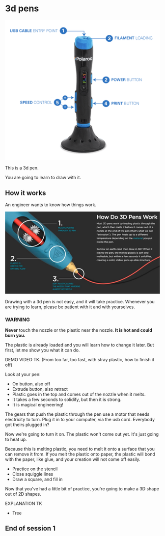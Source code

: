 # 3d pens

![Picture of a Polaroid 3d pen](./../assets/PolaroidPlayPen.png)

This is a 3d pen.

You are going to learn to draw with it.

## How it works

An engineer wants to know how things work.

![Diagaram of a 3d pen](./../assets/HowDo3dPensWork.jpg)

Drawing with a 3d pen is not easy, and it will take practice. Whenever you are trying to learn, please be patient with it and with yourselves.

### WARNING

**Never** touch the nozzle or the plastic near the nozzle. **It is hot and could burn you.**

The plastic is already loaded and you will learn how to change it later. But first, let me show you what it can do.

DEMO VIDEO TK. (From too far, too fast, with stray plastic, how to finish it off)

Look at your pen:
* On button, also off
* Extrude button, also retract
* Plastic goes in the top and comes out of the nozzle when it melts.
* It takes a few seconds to solidify, but then it is strong.
* It is magical engineering!

The gears that push the plastic through the pen use a motor that needs electricity to turn. Plug it in to your computer, via the usb cord. Everybody got theirs plugged in?

Now we're going to turn it on. The plastic won't come out yet. It's just going to heat up.

Because this is melting plastic, you need to melt it onto a surface that you can remove it from. If you melt the plastic onto paper, the plastic will bond with the paper, like glue, and your creation will not come off easily.

* Practice on the stencil
* Close squiggle lines
* Draw a square, and fill in

Now that you've had a little bit of practice, you're going to make a 3D shape out of 2D shapes.

EXPLANATION TK

* Tree

## End of session 1

